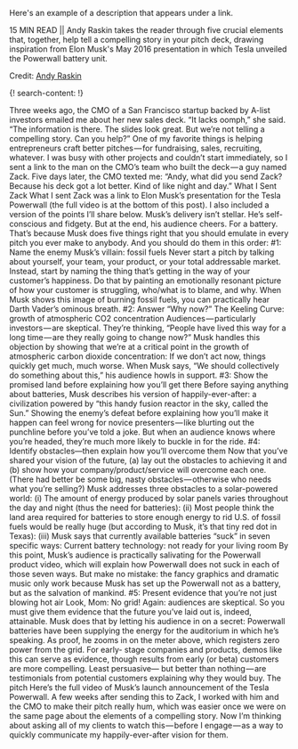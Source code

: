 Here's an example of a description that appears under a link.

15 MIN READ || Andy Raskin takes the reader through five crucial elements that, together, help tell a compelling story in your pitch deck, drawing inspiration from Elon Musk's May 2016 presentation in which Tesla unveiled the Powerwall battery unit. 

Credit: [Andy Raskin](https://medium.com/firm-narrative/want-a-better-pitch-watch-this-328b95c2fd0b)

{! search-content: !}

Three weeks ago, the CMO of a San Francisco startup backed by A-list investors emailed me about her new sales deck.
“It lacks oomph,” she said. “The information is there. The slides look great. But we’re not telling a compelling story. Can you help?”
One of my favorite things is helping entrepreneurs craft better pitches — for fundraising, sales, recruiting, whatever. I was busy with other projects and couldn’t start immediately, so I sent a link to the man on the CMO’s team who built the deck — a guy named Zack.
Five days later, the CMO texted me:
“Andy, what did you send Zack? Because his deck got a lot better. Kind of like night and day.”
What I Sent Zack
What I sent Zack was a link to Elon Musk’s presentation for the Tesla Powerwall (the full video is at the bottom of this post). I also included a version of the points I’ll share below.
Musk’s delivery isn’t stellar. He’s self-conscious and fidgety. But at the end, his audience cheers. For a battery.
That’s because Musk does five things right that you should emulate in every pitch you ever make to anybody. And you should do them in this order:
#1: Name the enemy
Musk’s villain: fossil fuels
Never start a pitch by talking about yourself, your team, your product, or your total addressable market. Instead, start by naming the thing that’s getting in the way of your customer’s happiness. Do that by painting an emotionally resonant picture of how your customer is struggling, who/what is to blame, and why. When Musk shows this image of burning fossil fuels, you can practically hear Darth Vader’s ominous breath.
#2: Answer “Why now?”
The Keeling Curve: growth of atmospheric CO2 concentration
Audiences — particularly investors — are skeptical. They’re thinking, “People have lived this way for a long time — are they really going to change now?” Musk handles this objection by showing that we’re at a critical point in the growth of atmospheric carbon dioxide concentration: If we don’t act now, things quickly get much, much worse. When Musk says, “We should collectively do something about this,” his audience howls in support.
#3: Show the promised land before explaining how you’ll get there
Before saying anything about batteries, Musk describes his version of happily-ever-after: a civilization powered by “this handy fusion reactor in the sky, called the Sun.” Showing the enemy’s defeat before explaining how you’ll make it happen can feel wrong for novice presenters — like blurting out the punchline before you’ve told a joke. But when an audience knows where you’re headed, they’re much more likely to buckle in for the ride.
#4: Identify obstacles—then explain how you’ll overcome them
Now that you’ve shared your vision of the future, (a) lay out the obstacles to achieving it and (b) show how your company/product/service will overcome each one. (There had better be some big, nasty obstacles — otherwise who needs what you’re selling?)
Musk addresses three obstacles to a solar-powered world:
(i) The amount of energy produced by solar panels varies throughout the day and night (thus the need for batteries):
(ii) Most people think the land area required for batteries to store enough energy to rid U.S. of fossil fuels would be really huge (but according to Musk, it’s that tiny red dot in Texas):
(iii) Musk says that currently available batteries “suck” in seven specific ways:
Current battery technology: not ready for your living room
By this point, Musk’s audience is practically salivating for the Powerwall product video, which will explain how Powerwall does not suck in each of those seven ways. But make no mistake: the fancy graphics and dramatic music only work because Musk has set up the Powerwall not as a battery, but as the salvation of mankind.
#5: Present evidence that you’re not just blowing hot air
Look, Mom: No grid!
Again: audiences are skeptical. So you must give them evidence that the future you’ve laid out is, indeed, attainable. Musk does that by letting his audience in on a secret: Powerwall batteries have been supplying the energy for the auditorium in which he’s speaking. As proof, he zooms in on the meter above, which registers zero power from the grid.
For early- stage companies and products, demos like this can serve as evidence, though results from early (or beta) customers are more compelling. Least persuasive— but better than nothing — are testimonials from potential customers explaining why they would buy.
The pitch
Here’s the full video of Musk’s launch announcement of the Tesla Powerwall. A few weeks after sending this to Zack, I worked with him and the CMO to make their pitch really hum, which was easier once we were on the same page about the elements of a compelling story. Now I’m thinking about asking all of my clients to watch this — before I engage — as a way to quickly communicate my happily-ever-after vision for them.
